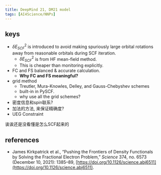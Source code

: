 ```yaml
---
title: DeepMind 21, DM21 model
tags: [AI4Science/NNPs]
---
```




## keys
- $\delta E_{SCF}^2$ is introduced to avoid making spuriously large orbital rotations away from reasonable orbitals during SCF iteration.
	- $\delta E_{SCF}^2$ is from HF mean-field method.
	- This is cheaper than monitoring explicitly.
- FC and FS balanced & accurate calculation.
	- **Why FC and FS meaningful?**
- grid method
	- Treutler, Mura-Knowles, Delley, and Gauss-Chebyshev schemes
	- built-in in PySCF.
	- why use all the grid schemes?
- 密度信息和spin联系?
- 加法的方法, 来保证精确度?
- UEG Constraint



诶诶还是没看懂是怎么SCF起来的











## references
- James Kirkpatrick et al., “Pushing the Frontiers of Density Functionals by Solving the Fractional Electron Problem,” _Science_ 374, no. 6573 (December 10, 2021): 1385–89, [https://doi.org/10.1126/science.abj6511](https://doi.org/10.1126/science.abj6511).
